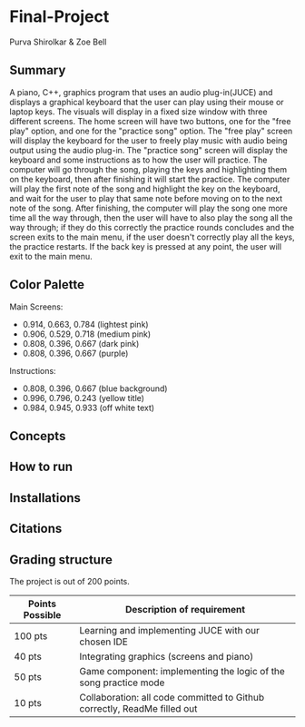 # Final-Project 
Purva Shirolkar & Zoe Bell

## Summary
A piano, C++, graphics program that uses an audio plug-in(JUCE) and displays a
graphical keyboard that the user can play using their mouse or laptop keys. The
visuals will display in a fixed size window with three different screens. The home
screen will have two buttons, one for the "free play" option, and one for the
"practice song" option. The "free play" screen will display the keyboard for the
user to freely play music with audio being output using the audio plug-in. The
"practice song" screen will display the keyboard and some instructions as to how
the user will practice. The computer will go through the song, playing the keys
and highlighting them on the keyboard, then after finishing it will start the
practice. The computer will play the first note of the song and highlight the key on
the keyboard, and wait for the user to play that same note before moving on to
the next note of the song. After finishing, the computer will play the song one
more time all the way through, then the user will have to also play the song all
the way through; if they do this correctly the practice rounds concludes and the
screen exits to the main menu, if the user doesn't correctly play all the keys, the
practice restarts. If the back key is pressed at any point, the user will exit to the
main menu.
## Color Palette

Main Screens:
- 0.914, 0.663, 0.784 (lightest pink)
- 0.906, 0.529, 0.718 (medium pink)
- 0.808, 0.396, 0.667 (dark pink)
- 0.808, 0.396, 0.667 (purple)

Instructions:
- 0.808, 0.396, 0.667 (blue background)
- 0.996, 0.796, 0.243 (yellow title)
- 0.984, 0.945, 0.933 (off white text)

## Concepts

## How to run

## Installations

## Citations

## Grading structure
The project is out of 200 points.

| Points Possible | Description of requirement                                               |
|-----------------|--------------------------------------------------------------------------|
| 100 pts         | Learning and implementing JUCE with our chosen IDE                       |
| 40 pts          | Integrating graphics (screens and piano)                                 |
| 50 pts          | Game component: implementing the logic of the song practice mode         |
| 10 pts          | Collaboration: all code committed to Github correctly, ReadMe filled out |
